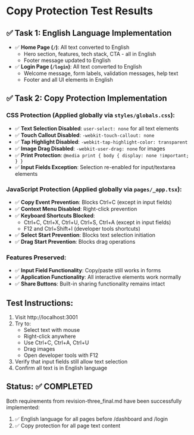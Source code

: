 # Copy Protection Test Results

## ✅ Task 1: English Language Implementation
- ✅ **Home Page (`/`)**: All text converted to English
  - Hero section, features, tech stack, CTA - all in English
  - Footer message updated to English
- ✅ **Login Page (`/login`)**: All text converted to English
  - Welcome message, form labels, validation messages, help text
  - Footer and all UI elements in English

## ✅ Task 2: Copy Protection Implementation

### CSS Protection (Applied globally via `styles/globals.css`):
- ✅ **Text Selection Disabled**: `user-select: none` for all text elements
- ✅ **Touch Callout Disabled**: `-webkit-touch-callout: none`
- ✅ **Tap Highlight Disabled**: `-webkit-tap-highlight-color: transparent`
- ✅ **Image Drag Disabled**: `-webkit-user-drag: none` for images
- ✅ **Print Protection**: `@media print { body { display: none !important; } }`
- ✅ **Input Fields Exception**: Selection re-enabled for input/textarea elements

### JavaScript Protection (Applied globally via `pages/_app.tsx`):
- ✅ **Copy Event Prevention**: Blocks Ctrl+C (except in input fields)
- ✅ **Context Menu Disabled**: Right-click prevention
- ✅ **Keyboard Shortcuts Blocked**: 
  - Ctrl+C, Ctrl+X, Ctrl+U, Ctrl+S, Ctrl+A (except in input fields)
  - F12 and Ctrl+Shift+I (developer tools shortcuts)
- ✅ **Select Start Prevention**: Blocks text selection initiation
- ✅ **Drag Start Prevention**: Blocks drag operations

### Features Preserved:
- ✅ **Input Field Functionality**: Copy/paste still works in forms
- ✅ **Application Functionality**: All interactive elements work normally
- ✅ **Share Buttons**: Built-in sharing functionality remains intact

## Test Instructions:
1. Visit http://localhost:3001
2. Try to:
   - Select text with mouse
   - Right-click anywhere
   - Use Ctrl+C, Ctrl+A, Ctrl+U
   - Drag images
   - Open developer tools with F12
3. Verify that input fields still allow text selection
4. Confirm all text is in English language

## Status: ✅ COMPLETED
Both requirements from revision-three_final.md have been successfully implemented:
1. ✅ English language for all pages before /dashboard and /login
2. ✅ Copy protection for all page text content
